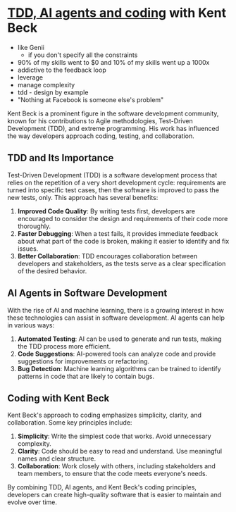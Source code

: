 # [TDD, AI agents and coding](https://www.youtube.com/live/aSXaxOdVtAQ) with Kent Beck

- like Genii
  - if you don't specify all the constraints
- 90% of my skills went to $0 and 10% of my skills went up a 1000x
- addictive to the feedback loop
- leverage
- manage complexity
- tdd - design by example
- "Nothing at Facebook is someone else's problem"

Kent Beck is a prominent figure in the software development community, known for his contributions to Agile methodologies, Test-Driven Development (TDD), and extreme programming. His work has influenced the way developers approach coding, testing, and collaboration.

## TDD and Its Importance

Test-Driven Development (TDD) is a software development process that relies on the repetition of a very short development cycle: requirements are turned into specific test cases, then the software is improved to pass the new tests, only. This approach has several benefits:

1. **Improved Code Quality**: By writing tests first, developers are encouraged to consider the design and requirements of their code more thoroughly.
2. **Faster Debugging**: When a test fails, it provides immediate feedback about what part of the code is broken, making it easier to identify and fix issues.
3. **Better Collaboration**: TDD encourages collaboration between developers and stakeholders, as the tests serve as a clear specification of the desired behavior.

## AI Agents in Software Development

With the rise of AI and machine learning, there is a growing interest in how these technologies can assist in software development. AI agents can help in various ways:

1. **Automated Testing**: AI can be used to generate and run tests, making the TDD process more efficient.
2. **Code Suggestions**: AI-powered tools can analyze code and provide suggestions for improvements or refactoring.
3. **Bug Detection**: Machine learning algorithms can be trained to identify patterns in code that are likely to contain bugs.

## Coding with Kent Beck

Kent Beck's approach to coding emphasizes simplicity, clarity, and collaboration. Some key principles include:

1. **Simplicity**: Write the simplest code that works. Avoid unnecessary complexity.
2. **Clarity**: Code should be easy to read and understand. Use meaningful names and clear structure.
3. **Collaboration**: Work closely with others, including stakeholders and team members, to ensure that the code meets everyone's needs.

By combining TDD, AI agents, and Kent Beck's coding principles, developers can create high-quality software that is easier to maintain and evolve over time.
